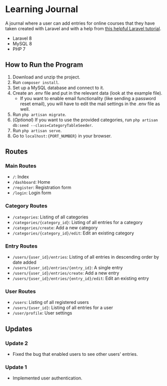 # Learning Journal

A journal where a user can add entries for online courses that they have taken created with Laravel and with a help from
[this helpful Laravel tutorial](https://www.itsolutionstuff.com/post/laravel-8-crud-application-tutorial-for-beginnersexample.html).

* Laravel 8
* MySQL 8
* PHP 7

## How to Run the Program
1. Download and unzip the project.
2. Run `composer install`.
3. Set up a MySQL database and connect to it.
4. Create an .env file and put in the relevant data (look at the example file).
    * If you want to enable email functionality (like sending a password reset email), you will have to edit the mail settings in the .env file as well.
5. Run `php artisan migrate`.
6. (*Optional*) If you want to use the provided categories, run `php artisan db:seed --class=CategoryTableSeeder`.
6. Run `php artisan serve`.
7. Go to `localhost:{PORT_NUMBER}` in your browser.

## Routes
### Main Routes
* `/`: Index
* `/dashboard`: Home
* `/register`: Registration form
* `/login`: Login form

### Category Routes
* `/categories`: Listing of all categories
* `/categories/{category_id}`: Listing of all entries for a category
* `/categories/create`: Add a new category
* `/categories/{category_id}/edit`: Edit an existing category

### Entry Routes
* `/users/{user_id}/entries`: Listing of all entries in descending order by date added
* `/users/{user_id}/entries/{entry_id}`: A single entry
* `/users/{user_id}/entries/create`: Add a new entry
* `/users/{user_id}/entries/{entry_id}/edit`: Edit an existing entry

### User Routes
* `/users`: Listing of all registered users
* `/users/{user_id}`: Listing of all entries for a user
* `/user/profile`: User settings

## Updates
### Update 2
* Fixed the bug that enabled users to see other users' entries.

### Update 1
* Implemented user authentication.
